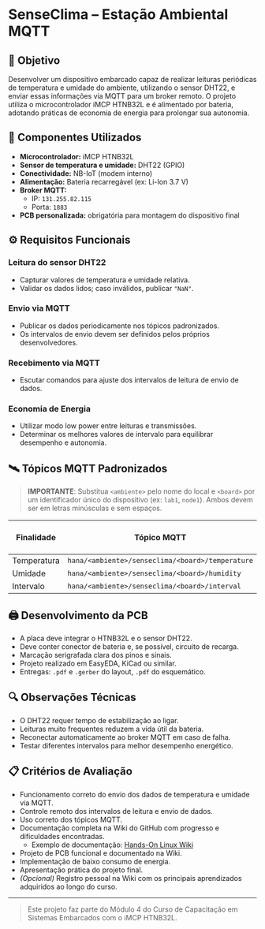 # SenseClima – Estação Ambiental MQTT

## 🎯 Objetivo

Desenvolver um dispositivo embarcado capaz de realizar leituras periódicas de temperatura e umidade do ambiente, utilizando o sensor DHT22, e enviar essas informações via MQTT para um broker remoto. O projeto utiliza o microcontrolador iMCP HTNB32L e é alimentado por bateria, adotando práticas de economia de energia para prolongar sua autonomia.

## 🧰 Componentes Utilizados

- **Microcontrolador:** iMCP HTNB32L  
- **Sensor de temperatura e umidade:** DHT22 (GPIO)  
- **Conectividade:** NB-IoT (modem interno)  
- **Alimentação:** Bateria recarregável (ex: Li-Ion 3.7 V)  
- **Broker MQTT:**  
  - IP: `131.255.82.115`  
  - Porta: `1883`  
- **PCB personalizada:** obrigatória para montagem do dispositivo final

## ⚙️ Requisitos Funcionais

### Leitura do sensor DHT22

- Capturar valores de temperatura e umidade relativa.
- Validar os dados lidos; caso inválidos, publicar `"NaN"`.

### Envio via MQTT

- Publicar os dados periodicamente nos tópicos padronizados.
- Os intervalos de envio devem ser definidos pelos próprios desenvolvedores.

### Recebimento via MQTT

- Escutar comandos para ajuste dos intervalos de leitura de envio de dados.

### Economia de Energia

- Utilizar modo low power entre leituras e transmissões.
- Determinar os melhores valores de intervalo para equilibrar desempenho e autonomia.

## 🛰️ Tópicos MQTT Padronizados

> **IMPORTANTE**: Substitua `<ambiente>` pelo nome do local e `<board>` por um identificador único do dispositivo (ex: `lab1`, `node1`). Ambos devem ser em letras minúsculas e sem espaços.

| Finalidade   | Tópico MQTT                                         | Direção   | Tipo de dado |
|--------------|------------------------------------------------------|-----------|---------------|
| Temperatura  | `hana/<ambiente>/senseclima/<board>/temperature`    | Publicação | `"27.8"`     |
| Umidade      | `hana/<ambiente>/senseclima/<board>/humidity`       | Publicação | `"64.2"`     |
| Intervalo    | `hana/<ambiente>/senseclima/<board>/interval`       | Assinatura | `"30"`       |

## 🖨️ Desenvolvimento da PCB

- A placa deve integrar o HTNB32L e o sensor DHT22.
- Deve conter conector de bateria e, se possível, circuito de recarga.
- Marcação serigrafada clara dos pinos e sinais.
- Projeto realizado em EasyEDA, KiCad ou similar.
- Entregas: `.pdf` e `.gerber` do layout, `.pdf` do esquemático.

## 🔍 Observações Técnicas

- O DHT22 requer tempo de estabilização ao ligar.
- Leituras muito frequentes reduzem a vida útil da bateria.
- Reconectar automaticamente ao broker MQTT em caso de falha.
- Testar diferentes intervalos para melhor desempenho energético.

## 📋 Critérios de Avaliação

- Funcionamento correto do envio dos dados de temperatura e umidade via MQTT.
- Controle remoto dos intervalos de leitura e envio de dados.
- Uso correto dos tópicos MQTT.
- Documentação completa na Wiki do GitHub com progresso e dificuldades encontradas.  
  - Exemplo de documentação: [Hands-On Linux Wiki](https://github.com/rafaelfacioni/Hands-On-Linux/wiki)  
- Projeto de PCB funcional e documentado na Wiki.
- Implementação de baixo consumo de energia.
- Apresentação prática do projeto final.
- *(Opcional)* Registro pessoal na Wiki com os principais aprendizados adquiridos ao longo do curso.

---

> Este projeto faz parte do Módulo 4 do Curso de Capacitação em Sistemas Embarcados com o iMCP HTNB32L.
